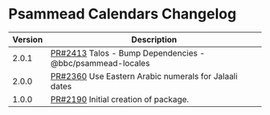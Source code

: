 # Psammead Calendars Changelog

| Version | Description |
|---------|-------------|
| 2.0.1 | [PR#2413](https://github.com/bbc/psammead/pull/2413) Talos - Bump Dependencies - @bbc/psammead-locales |
| 2.0.0 | [PR#2360](https://github.com/bbc/psammead/pull/2360) Use Eastern Arabic numerals for Jalaali dates |
| 1.0.0 | [PR#2190](https://github.com/bbc/psammead/pull/2190) Initial creation of package. |
